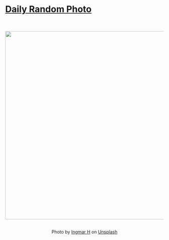 # [Daily Random Photo](https://www.dailyrandomphoto.com/)

<div align="center">
  <br>
  <br>
  <a href="https://www.dailyrandomphoto.com/p/2025/2025-05-06/"><img src="https://images.unsplash.com/photo-1743527173859-2cf44e80cef8?crop=entropy&cs=tinysrgb&fit=max&fm=jpg&ixid=M3w3NzUwOHwwfDF8cmFuZG9tfHx8fHx8fHx8MTc0NjQ5MjM2Mnw&ixlib=rb-4.1.0&q=80&w=1080" width="600px"></a>
  <br>
  <br>
  <p class="has-text-grey">Photo by <a href="https://unsplash.com/@cinematicbyfuji?utm_source=Daily%20Random%20Photo&amp;utm_medium=referral" target="_blank" rel="noopener noreferrer">Ingmar H</a> on <a href="https://unsplash.com/photos/pink-and-purple-clouds-fill-the-sky-Urr7MbStFL8?utm_source=Daily%20Random%20Photo&amp;utm_medium=referral" target="_blank" rel="noopener noreferrer">Unsplash</a></p>
</div>
